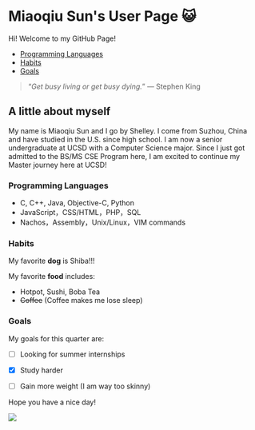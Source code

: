 
# Miaoqiu Sun's User Page :smiley_cat:
Hi! Welcome to my GitHub Page!

- [Programming Languages](#programming-languages)
- [Habits](#habits)
- [Goals](#goals)

> “*Get busy living or get busy dying.*” — Stephen King
> 
## A little about myself
My name is Miaoqiu Sun and I go by Shelley. I come from Suzhou, China and have studied in the U.S. since high school. I am now a senior undergraduate at UCSD with a Computer Science major. Since I just got admitted to the BS/MS CSE Program here, I am excited to continue my Master journey here at UCSD!

### Programming Languages
- C, C++, Java, Objective-C, Python
- JavaScript，CSS/HTML，PHP，SQL
- Nachos，Assembly，Unix/Linux，VIM commands

### Habits
My favorite **dog** is Shiba!!!

My favorite **food** includes:
- Hotpot, Sushi, Boba Tea
- ~~Coffee~~ (Coffee makes me lose sleep)


### Goals
My goals for this quarter are:
- [ ] Looking for summer internships
- [x] Study harder
- [ ] Gain more weight (I am way too skinny)


Hope you have a nice day!

<img src="https://thehappypuppysite.com/wp-content/uploads/2019/06/Mini-Shiba-Inu-HP-long.jpg">

